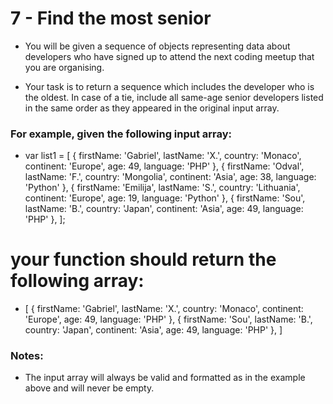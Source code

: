 # 7 - Find the most senior

- You will be given a sequence of objects representing data about developers who have signed up to attend the next coding meetup that you are organising.

- Your task is to return a sequence which includes the developer who is the oldest. In case of a tie, include all same-age senior developers listed in the same order as they appeared in the original input array.

### For example, given the following input array:

- var list1 = [
  { firstName: 'Gabriel', lastName: 'X.', country: 'Monaco', continent: 'Europe', age: 49, language: 'PHP' },
  { firstName: 'Odval', lastName: 'F.', country: 'Mongolia', continent: 'Asia', age: 38, language: 'Python' },
  { firstName: 'Emilija', lastName: 'S.', country: 'Lithuania', continent: 'Europe', age: 19, language: 'Python' },
  { firstName: 'Sou', lastName: 'B.', country: 'Japan', continent: 'Asia', age: 49, language: 'PHP' },
  ];

# your function should return the following array:

- [
  { firstName: 'Gabriel', lastName: 'X.', country: 'Monaco', continent: 'Europe', age: 49, language: 'PHP' },
  { firstName: 'Sou', lastName: 'B.', country: 'Japan', continent: 'Asia', age: 49, language: 'PHP' },
  ]

### Notes:

- The input array will always be valid and formatted as in the example above and will never be empty.
